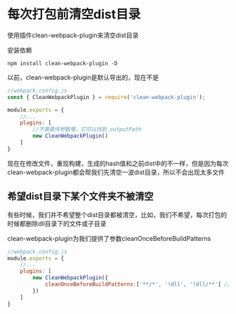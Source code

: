 # 每次打包前清空dist目录
使用插件clean-webpack-plugin来清空dist目录

安装依赖
```
npm install clean-webpack-plugin -D
```

以前，clean-webpack-plugin是默认导出的，现在不是
```js
//webpack.config.js
const { CleanWebpackPlugin } = require('clean-webpack-plugin');

module.exports = {
    //...
    plugins: [
        //不需要传参数喔，它可以找到 outputPath
        new CleanWebpackPlugin() 
    ]
}
```

现在在修改文件，重现构建，生成的hash值和之前dist中的不一样，但是因为每次clean-webpack-plugin都会帮我们先清空一波dist目录，所以不会出现太多文件

## 希望dist目录下某个文件夹不被清空
有些时候，我们并不希望整个dist目录都被清空，比如，我们不希望，每次打包的时候都删除dll目录下的文件或子目录

clean-webpack-plugin为我们提供了参数cleanOnceBeforeBuildPatterns

```js
//webpack.config.js
module.exports = {
    //...
    plugins: [
        new CleanWebpackPlugin({
            cleanOnceBeforeBuildPatterns:['**/*', '!dll', '!dll/**'] //不删除dll目录下的文件
        })
    ]
}
```
